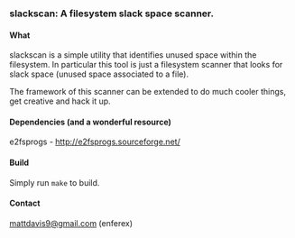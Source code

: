 ### slackscan: A filesystem slack space scanner.

#### What
slackscan is a simple utility that identifies unused space within the
filesystem.  In particular this tool is just a filesystem scanner that looks for
slack space (unused space associated to a file).  

The framework of this scanner can be extended to do much cooler things, get
creative and hack it up.

#### Dependencies (and a wonderful resource)
e2fsprogs - http://e2fsprogs.sourceforge.net/

#### Build
Simply run `make` to build.

#### Contact
mattdavis9@gmail.com (enferex)
